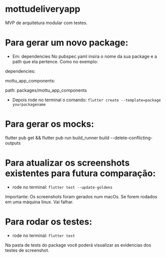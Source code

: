 # mottudeliveryapp

MVP de arquitetura modular com testes. 

# Para gerar um novo package:
- Em: dependencies No pubspec.yaml insira o nome da sua package e a path que ela pertence. Como no exemplo:

dependencies:

 mottu_app_components:
 
 path: packages/mottu_app_components
    
    
- Depois rode no terminal o comando: ``flutter create --template=package yourpackagename``

# Para gerar os mocks:
 flutter pub get && flutter pub run build_runner build --delete-conflicting-outputs

# Para atualizar os screenshots existentes para futura comparação:
- rode no terminal: ``flutter test --update-goldens``

Importante: Os screenshots foram gerados num macOs. Se forem rodados em uma máquina linux. Vai falhar.

# Para rodar os testes:
- rode no terminal: ``flutter test``

Na pasta de tests do package você poderá visualizar as evidencias dos testes de screenshot.
